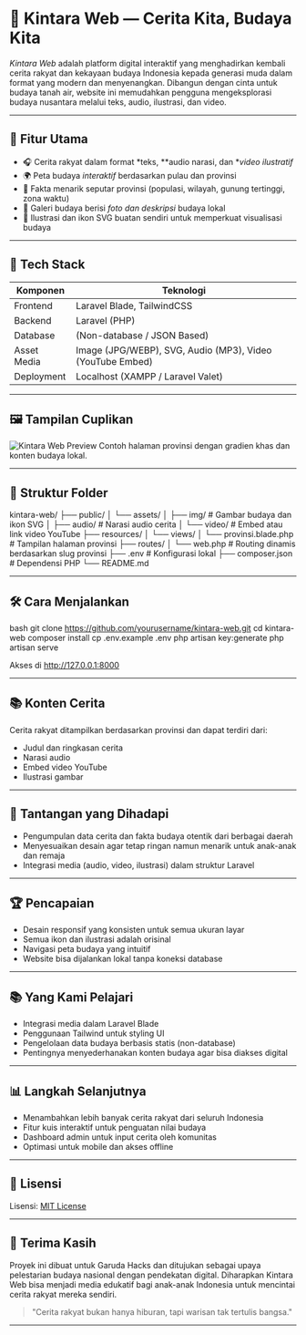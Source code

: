# 🌺 Kintara Web — Cerita Kita, Budaya Kita

*Kintara Web* adalah platform digital interaktif yang menghadirkan kembali cerita rakyat dan kekayaan budaya Indonesia kepada generasi muda dalam format yang modern dan menyenangkan. Dibangun dengan cinta untuk budaya tanah air, website ini memudahkan pengguna mengeksplorasi budaya nusantara melalui teks, audio, ilustrasi, dan video.

---

## 🌟 Fitur Utama

- 🎧 Cerita rakyat dalam format *teks, **audio narasi, dan **video ilustratif*
- 🌍 Peta budaya *interaktif* berdasarkan pulau dan provinsi
- 🌿 Fakta menarik seputar provinsi (populasi, wilayah, gunung tertinggi, zona waktu)
- 🌇 Galeri budaya berisi *foto dan deskripsi* budaya lokal
- 🧰 Ilustrasi dan ikon SVG buatan sendiri untuk memperkuat visualisasi budaya

---

## 🚀 Tech Stack

| Komponen     | Teknologi                |
|--------------|---------------------------|
| Frontend     | Laravel Blade, TailwindCSS |
| Backend      | Laravel (PHP)            |
| Database     | (Non-database / JSON Based) |
| Asset Media  | Image (JPG/WEBP), SVG, Audio (MP3), Video (YouTube Embed) |
| Deployment   | Localhost (XAMPP / Laravel Valet) |

---

## 🖼 Tampilan Cuplikan

![Kintara Web Preview](preview.jpg)
Contoh halaman provinsi dengan gradien khas dan konten budaya lokal.

---

## 📁 Struktur Folder


kintara-web/
├── public/
│   └── assets/
│       ├── img/          # Gambar budaya dan ikon SVG
│       ├── audio/        # Narasi audio cerita
│       └── video/        # Embed atau link video YouTube
├── resources/
│   └── views/
│       └── provinsi.blade.php  # Tampilan halaman provinsi
├── routes/
│   └── web.php           # Routing dinamis berdasarkan slug provinsi
├── .env                  # Konfigurasi lokal
├── composer.json         # Dependensi PHP
└── README.md


---

## 🛠 Cara Menjalankan

bash
git clone https://github.com/yourusername/kintara-web.git
cd kintara-web
composer install
cp .env.example .env
php artisan key:generate
php artisan serve

Akses di http://127.0.0.1:8000

---

## 📚 Konten Cerita

Cerita rakyat ditampilkan berdasarkan provinsi dan dapat terdiri dari:

- Judul dan ringkasan cerita
- Narasi audio
- Embed video YouTube
- Ilustrasi gambar

---

## 🚨 Tantangan yang Dihadapi

- Pengumpulan data cerita dan fakta budaya otentik dari berbagai daerah
- Menyesuaikan desain agar tetap ringan namun menarik untuk anak-anak dan remaja
- Integrasi media (audio, video, ilustrasi) dalam struktur Laravel

---

## 🏆 Pencapaian

- Desain responsif yang konsisten untuk semua ukuran layar
- Semua ikon dan ilustrasi adalah orisinal
- Navigasi peta budaya yang intuitif
- Website bisa dijalankan lokal tanpa koneksi database

---

## 📚 Yang Kami Pelajari

- Integrasi media dalam Laravel Blade
- Penggunaan Tailwind untuk styling UI
- Pengelolaan data budaya berbasis statis (non-database)
- Pentingnya menyederhanakan konten budaya agar bisa diakses digital

---

## 📊 Langkah Selanjutnya

- Menambahkan lebih banyak cerita rakyat dari seluruh Indonesia
- Fitur kuis interaktif untuk penguatan nilai budaya
- Dashboard admin untuk input cerita oleh komunitas
- Optimasi untuk mobile dan akses offline

---

## 📄 Lisensi

Lisensi: [MIT License](LICENSE)

---

## 🙏 Terima Kasih

Proyek ini dibuat untuk Garuda Hacks dan ditujukan sebagai upaya pelestarian budaya nasional dengan pendekatan digital. Diharapkan Kintara Web bisa menjadi media edukatif bagi anak-anak Indonesia untuk mencintai cerita rakyat mereka sendiri.

> "Cerita rakyat bukan hanya hiburan, tapi warisan tak tertulis bangsa." 

---